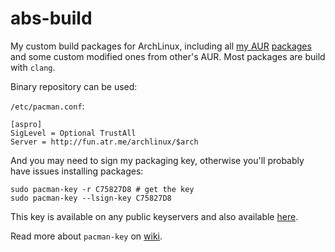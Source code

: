 abs-build
=========

My custom build packages for ArchLinux, including all [my AUR](https://github.com/AstroProfundis/aur) [packages](https://aur.archlinux.org/packages/?SeB=m&K=AstroProfundis) and some custom modified ones from other's AUR. Most packages are build with `clang`.

Binary repository can be used:

`/etc/pacman.conf`:

    [aspro]
    SigLevel = Optional TrustAll
    Server = http://fun.atr.me/archlinux/$arch

And you may need to sign my packaging key, otherwise you'll probably have issues installing packages:

    sudo pacman-key -r C75827D8 # get the key
    sudo pacman-key --lsign-key C75827D8

This key is available on any public keyservers and also available [here](http://fun.atr.me/archlinux/pubring.gpg).

Read more about `pacman-key` on [wiki](https://wiki.archlinux.org/index.php/Pacman-key).
